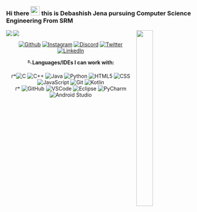### Hi there <img src="https://media.giphy.com/media/hvRJCLFzcasrR4ia7z/giphy.gif" width="25px"> this is Debashish Jena pursuing Computer Science Engineering From SRM

<img src="https://github-readme-stats.vercel.app/api?username=coder-ashish&&show_icons=true&title_color=2D93AD&icon_color=DBD56E&text_color=88AB75&bg_color=0a0c10" img align="left"> 
 <img src="https://github-readme-stats.vercel.app/api/top-langs/?username=coder-ashish&show_icons=true&title_color=2D93AD&icon_color=DBD56E&text_color=88AB75&bg_color=0a0c10">
 <img src="https://c.tenor.com/8Lv-6pAI694AAAAi/colin-computer-rage.gif" img align="right" width=30% height=35% >

 
 

<center>
 
[![Github](https://img.shields.io/badge/github-689683.svg?style=for-the-badge&logo=github)](https://www.github.com/coder-ashish)
[![Instagram](https://img.shields.io/badge/instagram-d18eb3.svg?style=for-the-badge&logo=instagram&logoColor=white)](https://www.instagram.com/merciless_ashish)
[![Discord](https://img.shields.io/badge/discord-726A95.svg?style=for-the-badge&logo=discord&logoColor=white)](https://discord.com/channels/Merciless_Ashish#7660)
[![Twitter](https://img.shields.io/badge/twitter-689683.svg?style=for-the-badge&logo=twitter&logoColor=white)](https://twitter.com/Merciless_Ashis)
[![LinkedIn](https://img.shields.io/badge/-LINKEDIN-864879?style=for-the-badge&logo=linkedin&logoColor=white)](https://www.linkedin.com/in/debashish-jena-94647016b/)
 
**🪡Languages/IDEs I can work with:**

&#8625;![C](https://img.shields.io/badge/-C-000000?style=flat&logo=C)
![C++](https://img.shields.io/badge/C++-000000?for-the-badge&logo=c%2B%2B&logoColor=%2300599C) 
![Java](https://img.shields.io/badge/Java-000000.svg?for-the-badge&logo=java&logoColor=%23ED8B00)
![Python](https://img.shields.io/badge/-Python-000000?style=flat&logo=python)
![HTML5](https://img.shields.io/badge/-HTML5-000?&logo=html5)
![CSS](https://img.shields.io/badge/-CSS-000?&logo=css3&logoColor=1572B6)
![JavaScript](https://img.shields.io/badge/-JavaScript-000000?&logo=javascript)
![Git](https://img.shields.io/badge/-Git-000?&logo=git)
![Kotlin](https://img.shields.io/badge/kotlin-000000.svg?for-the-badge&logo=kotlin&logoColor=%230095D5)
 <br>
 &#8625;
![GitHub](https://img.shields.io/badge/-GitHub-000000?&logo=github)
![VSCode](https://img.shields.io/badge/-VSCode-000?&logo=Visual%20Studio%20Code&logoColor=007ACC)
![Eclipse](https://img.shields.io/badge/Eclipse-000000?for-the-badge&logo=Eclipse&logoColor=FE7A16)
![PyCharm](https://img.shields.io/badge/PyCharm-000000?for-the-badge&logo=pycharm&logoColor=black&color=black&labelColor=green)
![Android Studio](https://img.shields.io/badge/Android%20Studio-000000.svg?for-the-badge&logo=android-studio&logoColor=lightgreen)

</center>
